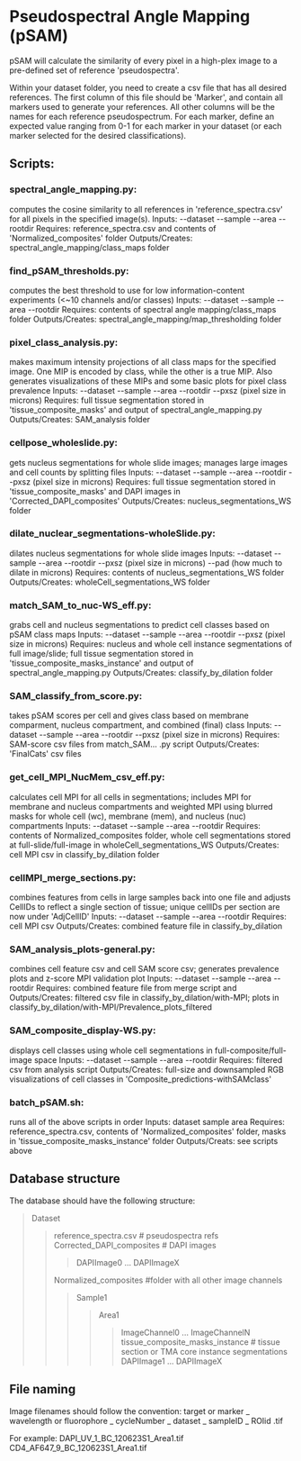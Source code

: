 # Pseudospectral Angle Mapping (pSAM)

pSAM will calculate the similarity of every pixel in a high-plex image to a pre-defined set of reference 'pseudospectra'.

Within your dataset folder, you need to create a csv file that has all desired references. The first column of this file should be 'Marker', and contain all markers used to generate your references. All other columns will be the names for each reference pseudospectrum. For each marker, define an expected value ranging from 0-1 for each marker in your dataset (or each marker selected for the desired classifications).

## Scripts:

### spectral_angle_mapping.py: 
computes the cosine similarity to all references in 'reference_spectra.csv' for all pixels in the specified image(s).
Inputs: --dataset --sample --area --rootdir
Requires: reference_spectra.csv and contents of 'Normalized_composites' folder
Outputs/Creates: spectral_angle_mapping/class_maps folder

### find_pSAM_thresholds.py: 
computes the best threshold to use for low information-content experiments (<~10 channels and/or classes)
Inputs: --dataset --sample --area --rootdir
Requires: contents of spectral angle mapping/class_maps folder
Outputs/Creates: spectral_angle_mapping/map_thresholding folder

### pixel_class_analysis.py: 
makes maximum intensity projections of all class maps for the specified image. One MIP is encoded by class, while the other is a true MIP. Also generates visualizations of these MIPs and some basic plots for pixel class prevalence
Inputs: --dataset --sample --area --rootdir --pxsz (pixel size in microns)
Requires: full tissue segmentation stored in 'tissue_composite_masks' and output of spectral_angle_mapping.py
Outputs/Creates: SAM_analysis folder

### cellpose_wholeslide.py: 
gets nucleus segmentations for whole slide images; manages large images and cell counts by splitting files
Inputs: --dataset --sample --area --rootdir --pxsz (pixel size in microns)
Requires: full tissue segmentation stored in 'tissue_composite_masks' and DAPI images in 'Corrected_DAPI_composites'
Outputs/Creates: nucleus_segmentations_WS folder

### dilate_nuclear_segmentations-wholeSlide.py: 
dilates nucleus segmentations for whole slide images
Inputs: --dataset --sample --area --rootdir --pxsz (pixel size in microns) --pad (how much to dilate in microns) 
Requires: contents of nucleus_segmentations_WS folder
Outputs/Creates: wholeCell_segmentations_WS folder

### match_SAM_to_nuc-WS_eff.py: 
grabs cell and nucleus segmentations to predict cell classes based on pSAM class maps
Inputs: --dataset --sample --area --rootdir --pxsz (pixel size in microns)
Requires: nucleus and whole cell instance segmentations of full image/slide; full tissue segmentation stored in 'tissue_composite_masks_instance' and output of spectral_angle_mapping.py
Outputs/Creates: classify_by_dilation folder

### SAM_classify_from_score.py: 
takes pSAM scores per cell and gives class based on membrane comparment, nucleus compartment, and combined (final) class
Inputs: --dataset --sample --area --rootdir --pxsz (pixel size in microns)
Requires: SAM-score csv files from match_SAM... .py script
Outputs/Creates: 'FinalCats' csv files

### get_cell_MPI_NucMem_csv_eff.py: 
calculates cell MPI for all cells in segmentations; includes MPI for membrane and nucleus compartments and weighted MPI using blurred masks for whole cell (wc), membrane (mem), and nucleus (nuc) compartments
Inputs: --dataset --sample --area --rootdir
Requires: contents of Normalized_composites folder, whole cell segmentations stored at full-slide/full-image in wholeCell_segmentations_WS
Outputs/Creates: cell MPI csv in classify_by_dilation folder

### cellMPI_merge_sections.py: 
combines features from cells in large samples back into one file and adjusts CellIDs to reflect a single section of tissue; unique cellIDs per section are now under 'AdjCellID'
Inputs: --dataset --sample --area --rootdir
Requires: cell MPI csv 
Outputs/Creates: combined feature file in classify_by_dilation

### SAM_analysis_plots-general.py: 
combines cell feature csv and cell SAM score csv; generates prevalence plots and z-score MPI validation plot
Inputs: --dataset --sample --area --rootdir
Requires: combined feature file from merge script and 
Outputs/Creates: filtered csv file in classify_by_dilation/with-MPI; plots in classify_by_dilation/with-MPI/Prevalence_plots_filtered

### SAM_composite_display-WS.py: 
displays cell classes using whole cell segmentations in full-composite/full-image space
Inputs: --dataset --sample --area --rootdir
Requires: filtered csv from analysis script
Outputs/Creates: full-size and downsampled RGB visualizations of cell classes in 'Composite_predictions-withSAMclass'

### batch_pSAM.sh: 
runs all of the above scripts in order
Inputs: dataset sample area
Requires: reference_spectra.csv, contents of 'Normalized_composites' folder, masks in 'tissue_composite_masks_instance' folder
Outputs/Creats: see scripts above

## Database structure
The database should have the following structure:
> Dataset
>> reference_spectra.csv # pseudospectra refs
>> Corrected_DAPI_composites # DAPI images
>>> DAPIImage0
>>> ...
>>> DAPIImageX
>>> 
>> Normalized_composites #folder with all other image channels
>>> Sample1
>>>> Area1
>>>>> ImageChannel0
>>>>> ...
>>>>> ImageChannelN
>> tissue_composite_masks_instance # tissue section or TMA core instance segmentations
>>> DAPIImage1
>>> ...
>>> DAPIImageX

## File naming
Image filenames should follow the convention:
target or marker _ wavelength or fluorophore _ cycleNumber _ dataset _ sampleID _ ROIid .tif

For example:
DAPI_UV_1_BC_120623S1_Area1.tif
CD4_AF647_9_BC_120623S1_Area1.tif


